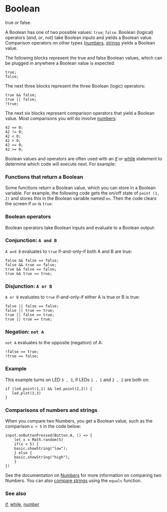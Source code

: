 # Boolean

true or false.

A Boolean has one of two possible values: `true`; `false`.  Boolean (logical) operators (*and*, *or*, *not*) take Boolean inputs and yields a Boolean value. Comparison operators on other types ([numbers](/reference/types/number), [strings](/reference/types/string) yields a Boolean value.

The following blocks represent the true and false Boolean values, which can be plugged in anywhere a Boolean value is expected:

```blocks
true;
false;
```

The next three blocks represent the three Boolean (logic) operators:

```blocks
true && false;
true || false;
!true;
```

The next six blocks represent comparison operators that yield a Boolean value. Most comparisons you will do involve [numbers](/reference/types/number):

```blocks
42 == 0;
42 != 0;
42 < 0;
42 > 0;
42 <= 0;
42 >= 0;
```

Boolean values and operators are often used with an [if](/blocks/logic/if) or [while](/blocks/loops/while) statement to determine which code will execute next. For example:

### Functions that return a Boolean

Some functions return a Boolean value, which you can store in a Boolean variable. For example, the following code gets the on/off state of `point (1, 2)` and stores this in the Boolean variable named `on`. Then the code clears the screen if `on` is `true`:

### Boolean operators

Boolean operators take Boolean inputs and evaluate to a Boolean output:

### Conjunction: `A and B`

`A and B` evaluates to `true` if-and-only-if both A and B are true:

```blocks
false && false == false;
false && true == false;
true && false == false;
true && true == true;
```

### Disjunction: `A or B`

`A or B` evaluates to `true` if-and-only-if either A is true or B is true:

```blocks
false || false == false;
false || true == true;
true || false == true;
true || true == true;
```

### Negation: `not A`

`not A` evaluates to the opposite (negation) of A:

```blocks
!false == true;
!true == false;
```

### Example

This example turns on LED `3 , 3`, if LEDs `1 , 1` and `2 , 2` are both on:

```blocks
if (led.point(1,1) && led.point(2,2)) {
   led.plot(3,3)
}
```

### Comparisons of numbers and strings

When you compare two Numbers, you get a Boolean value, such as the comparison `x < 5` in the code below:

```blocks
input.onButtonPressed(Button.A, () => {
    let x = Math.random(5)
    if(x < 5) {
    basic.showString("low");
    } else { 
    basic.showString("high");
    }
})
```

See the documentation on [Numbers](/reference/types/number) for more information on comparing two Numbers. You can also [compare strings](/reference/types/string-functions) using the `equals` function.

### See also

[if](/blocks/logic/if), [while](/blocks/loops/while), [number](/reference/types/number)

